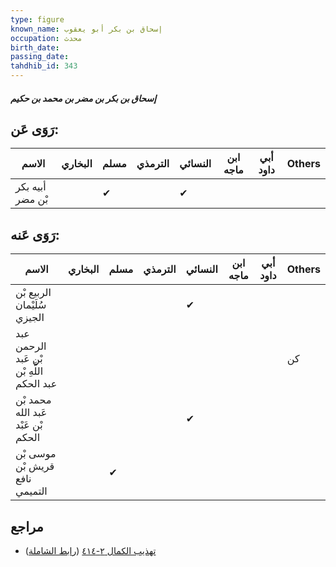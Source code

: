 ```yaml
---
type: figure
known_name: إسحاق بن بكر أبو يعقوب
occupation: محدث
birth_date:
passing_date:
tahdhib_id: 343
---
```

##### إسحاق بن بكر بن مضر بن محمد بن حكيم

## رَوَى عَن:
| الاسم            | البخاري | مسلم | الترمذي | النسائي | ابن ماجه | أبي داود | Others |
| ---------------- | ------- | ---- | ------- | ------- | -------- | -------- | ------ |
| أبيه بكر بْن مضر |         | ✔    |         | ✔       |          |          |        |
## رَوَى عَنه:
| الاسم                                     | البخاري | مسلم | الترمذي | النسائي | ابن ماجه | أبي داود | Others |
| ----------------------------------------- | ------- | ---- | ------- | ------- | -------- | -------- | ------ |
| الربيع بْن سُلَيْمان الجيزي               |         |      |         | ✔       |          |          |        |
| عبد الرحمن بْن عَبد اللَّهِ بْن عبد الحكم |         |      |         |         |          |          | كن     |
| محمد بْن عَبد الله بْن عَبْد الحكم        |         |      |         | ✔       |          |          |        |
| موسى بْن قريش بْن نافع التميمي            |         | ✔    |         |         |          |          |        |
## مراجع
- [تهذيب الكمال ٢-٤١٤](obsidian://open?vault=Tahdhib-al-Kamal&file=Figures/٣٤٣-إسحاق%20بن%20بكر%20بن%20مضر%20بن%20محمد%20بن%20حكيم) ([رابط الشاملة](https://shamela.ws/book/3722/895))
